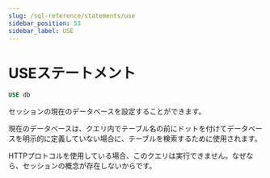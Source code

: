 ```yaml
---
slug: /sql-reference/statements/use
sidebar_position: 53
sidebar_label: USE
---
```


# USEステートメント

``` sql
USE db
```

セッションの現在のデータベースを設定することができます。

現在のデータベースは、クエリ内でテーブル名の前にドットを付けてデータベースを明示的に定義していない場合に、テーブルを検索するために使用されます。

HTTPプロトコルを使用している場合、このクエリは実行できません。なぜなら、セッションの概念が存在しないからです。
